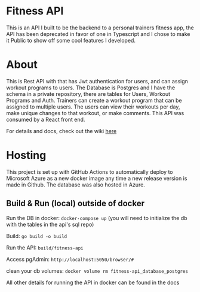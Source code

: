 # Fitness API
This is an API I built to be the backend to a personal trainers fitness app, the API has been deprecated in favor of one in Typescript and I chose to make it Public to show off some cool features I developed. 

# About
This is Rest API with that has Jwt authentication for users, and can assign workout programs to users. The Database is Postgres and I have the schema in a private repository, there are tables for Users, Workout Programs and Auth. Trainers can create a workout program that can be assigned to multiple users. The users can view their workouts per day, make unique changes to that workout, or make comments. This API was consumed by a React front end.

For details and docs, check out the wiki [here](https://github.com/Coutlaw/fitness-api/wiki)


# Hosting
This project is set up with GitHub Actions to automatically deploy to Microsoft Azure as a new docker image any time a new release version is made in Github.
The database was also hosted in Azure.



## Build & Run (local) outside of docker

Run the DB in docker: `docker-compose up` (you will need to initialize the db with the tables in the api's sql repo)

Build: `go build -o build`

Run the API: `build/fitness-api`

Access pgAdmin: `http://localhost:5050/browser/#`

clean your db volumes: `docker volume rm fitness-api_database_postgres`

All other details for running the API in docker can be found in the docs
